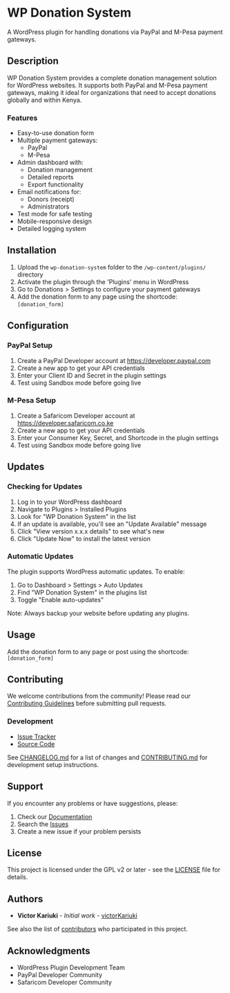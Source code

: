 # WP Donation System

A WordPress plugin for handling donations via PayPal and M-Pesa payment gateways.

## Description

WP Donation System provides a complete donation management solution for WordPress websites. It supports both PayPal and M-Pesa payment gateways, making it ideal for organizations that need to accept donations globally and within Kenya.

### Features

- Easy-to-use donation form
- Multiple payment gateways:
  - PayPal
  - M-Pesa
- Admin dashboard with:
  - Donation management
  - Detailed reports
  - Export functionality
- Email notifications for:
  - Donors (receipt)
  - Administrators
- Test mode for safe testing
- Mobile-responsive design
- Detailed logging system

## Installation

1. Upload the `wp-donation-system` folder to the `/wp-content/plugins/` directory
2. Activate the plugin through the 'Plugins' menu in WordPress
3. Go to Donations > Settings to configure your payment gateways
4. Add the donation form to any page using the shortcode: `[donation_form]`

## Configuration

### PayPal Setup

1. Create a PayPal Developer account at https://developer.paypal.com
2. Create a new app to get your API credentials
3. Enter your Client ID and Secret in the plugin settings
4. Test using Sandbox mode before going live

### M-Pesa Setup

1. Create a Safaricom Developer account at https://developer.safaricom.co.ke
2. Create a new app to get your API credentials
3. Enter your Consumer Key, Secret, and Shortcode in the plugin settings
4. Test using Sandbox mode before going live

## Updates

### Checking for Updates

1. Log in to your WordPress dashboard
2. Navigate to Plugins > Installed Plugins
3. Look for "WP Donation System" in the list
4. If an update is available, you'll see an "Update Available" message
5. Click "View version x.x.x details" to see what's new
6. Click "Update Now" to install the latest version

### Automatic Updates

The plugin supports WordPress automatic updates. To enable:

1. Go to Dashboard > Settings > Auto Updates
2. Find "WP Donation System" in the plugins list
3. Toggle "Enable auto-updates"

Note: Always backup your website before updating any plugins.

## Usage

Add the donation form to any page or post using the shortcode: `[donation_form]`

## Contributing

We welcome contributions from the community! Please read our [Contributing Guidelines](CONTRIBUTING.md) before submitting pull requests.

### Development

- [Issue Tracker](https://github.com/victorKariuki/wp-donation-system/issues)
- [Source Code](https://github.com/victorKariuki/wp-donation-system)

See [CHANGELOG.md](CHANGELOG.md) for a list of changes and [CONTRIBUTING.md](CONTRIBUTING.md) for development setup instructions.

## Support

If you encounter any problems or have suggestions, please:
1. Check our [Documentation](https://github.com/victorKariuki/wp-donation-system/wiki)
2. Search the [Issues](https://github.com/victorKariuki/wp-donation-system/issues)
3. Create a new issue if your problem persists

## License

This project is licensed under the GPL v2 or later - see the [LICENSE](LICENSE) file for details.

## Authors

* **Victor Kariuki** - *Initial work* - [victorKariuki](https://github.com/victorKariuki)

See also the list of [contributors](https://github.com/victorKariuki/wp-donation-system/contributors) who participated in this project.

## Acknowledgments

* WordPress Plugin Development Team
* PayPal Developer Community
* Safaricom Developer Community
